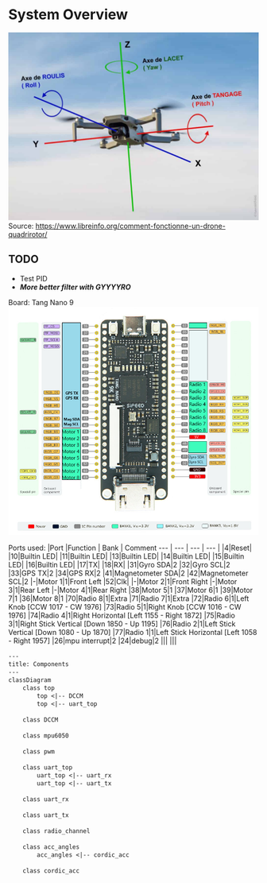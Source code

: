 # System Overview

![alt text](image.png)
Source: https://www.libreinfo.org/comment-fonctionne-un-drone-quadrirotor/

## TODO
- Test PID
- ***More better filter with GYYYYRO***

Board: Tang Nano 9
![Alt text](Pin_overview.png)



Ports used:
|Port |Function | Bank | Comment
--- | --- | --- | --- |
|4|Reset|
|10|Builtin LED|
|11|Builtin LED|
|13|Builtin LED|
|14|Builtin LED|
|15|Builtin LED|
|16|Builtin LED|
|17|TX|
|18|RX|
|31|Gyro SDA|2
|32|Gyro SCL|2
|33|GPS TX|2
|34|GPS RX|2
|41|Magnetometer SDA|2
|42|Magnetometer SCL|2
|-|Motor 1|1|Front Left
|52|Clk|
|-|Motor 2|1|Front Right
|-|Motor 3|1|Rear Left
|-|Motor 4|1|Rear Right
|38|Motor 5|1
|37|Motor 6|1
|39|Motor 7|1
|36|Motor 8|1
|70|Radio 8|1|Extra
|71|Radio 7|1|Extra
|72|Radio 6|1|Left Knob [CCW 1017 - CW 1976]
|73|Radio 5|1|Right Knob [CCW 1016 - CW 1976]
|74|Radio 4|1|Right Horizontal [Left 1155 - Right 1872]
|75|Radio 3|1|Right Stick Vertical [Down 1850 - Up 1195]
|76|Radio 2|1|Left Stick Vertical [Down 1080 -  Up 1870]
|77|Radio 1|1|Left Stick Horizontal [Left 1058 - Right 1957]
|26|mpu interrupt|2
|24|debug|2
|||
|||



```mermaid
---
title: Components
---
classDiagram
    class top
        top <|-- DCCM
        top <|-- uart_top

    class DCCM
    
    class mpu6050

    class pwm 

    class uart_top
        uart_top <|-- uart_rx
        uart_top <|-- uart_tx

    class uart_rx

    class uart_tx

    class radio_channel

    class acc_angles
        acc_angles <|-- cordic_acc

    class cordic_acc
```
